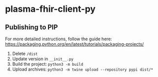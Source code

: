 # plasma-fhir-client-py



## Publishing to PIP
For more detailed instructions, follow the guide here: https://packaging.python.org/en/latest/tutorials/packaging-projects/

1. Delete `/dist`
2. Update version in `__init__.py`
3. Build the project: `python3 -m build`
4. Upload archives: `python3 -m twine upload --repository pypi dist/*`
